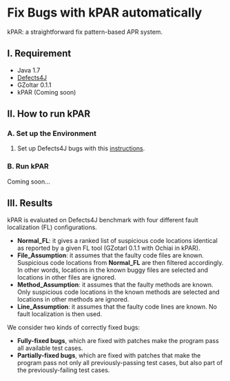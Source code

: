 # Fix Bugs with kPAR automatically

kPAR: a straightforward fix pattern-based APR system. 

I. Requirement
----------------
 - Java 1.7
 - [Defects4J](https://github.com/rjust/defects4j)
 - GZoltar 0.1.1
 - kPAR (Coming soon)
 
 II. How to run kPAR
--------------------

### A. Set up the Environment
1. Set up Defects4J bugs with this [instructions](https://github.com/SerVal-DTF/FL-VS-APR/tree/master/Defecst4JBugs).

### B. Run kPAR
Coming soon... 


III. Results 
------------
kPAR is evaluated on Defects4J benchmark with four different fault localization (FL) configurations.
- **Normal_FL**: it gives a ranked list of suspicious code locations identical as reported by a given FL tool (GZotarl 0.1.1 with Ochiai in kPAR).
- **File_Assumption**: it assumes that the faulty code files are known. Suspicious code locations from **Normal_FL** are then filtered accordingly. In other words, locations in the known buggy files are selected and locations in other files are ignored.
- **Method_Assumption**: it assumes that the faulty methods are known. Only suspicious code locations in the known methods are selected and locations in other methods are ignored.
- **Line_Assumption**: it assumes that the faulty code lines are known. No fault localization is then used.


We consider two kinds of correctly fixed bugs:
- **Fully-fixed bugs**, which are fixed with patches make the program pass all available test cases. 
- **Partially-fixed bugs**, which are fixed with patches that make the program pass not only all previously-passing test cases, but also part of the previously-failing test cases.
